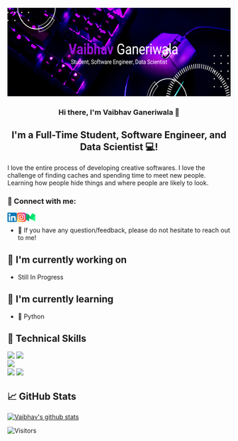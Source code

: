 <p align = "center">
<img width = "600" height = "200" src = "Banner.png" alt = "My Banner">
</p>

<h3 align="center">
Hi there, I'm <a rel="noreferrer">Vaibhav Ganeriwala</a> 👋
</h3>

<h2 align="center">
I'm a Full-Time Student, Software Engineer, and Data Scientist 💻!
</h2> 

I love the entire process of developing creative softwares. I love the challenge of finding caches and spending time to meet new people. Learning how people hide things and where people are likely to look.

### 🤝 Connect with me:
<a href="https://www.linkedin.com/in/vaibhav-ganeriwala/"><img align="left" src="linkedin.svg" alt="Vaibhav Ganeriwala | LinkedIn" width="21px"/></a>
<a href="https://www.instagram.com/vaibhav.ganeriwala/"><img align="left" src="instagram.svg" alt="Vaibhav Ganeriwala | Instagram" width="21px"/></a>
<a href="https://vaibhavganeriwala.medium.com/"><img align="left" src="medium.svg" alt="Vaibhav Ganeriwala | Medium" width="21px"/></a>
</br>
- 💬 If you have any question/feedback, please do not hesitate to reach out to me!

## 🔭 I'm currently working on

- Still In Progress

## 🌱 I'm currently learning

- 📱 Python

## 💼 Technical Skills
![](https://img.shields.io/badge/Code-HTML5-informational?style=flat&logo=HTML5&color=E34F26)
![](https://img.shields.io/badge/Code-Python-informational?style=flat&logo=Python&color=003B57)
<br>
![](https://img.shields.io/badge/Style-CSS3-informational?style=flat&logo=CSS3&color=1572B6)
<br>
![](https://img.shields.io/badge/Tools-Git-informational?style=flat&logo=Git&color=F05032)
![](https://img.shields.io/badge/Tools-GitHub-informational?style=flat&logo=GitHub&color=181717)

## 📈 GitHub Stats 

[![Vaibhav's github stats](https://github-readme-stats.vercel.app/api?username=VaibhavGaneriwala)](https://github.com/VaibhavGaneriwala)

![Visitors](https://visitor-badge.glitch.me/badge?page_id=yushi1007.VaibhavGaneriwala)
